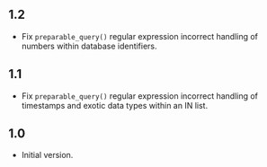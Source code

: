 1.2
---
- Fix `preparable_query()` regular expression incorrect handling of numbers within database identifiers.

1.1
---
- Fix `preparable_query()` regular expression incorrect handling of timestamps and exotic data types within an IN list.

1.0
---
- Initial version.
